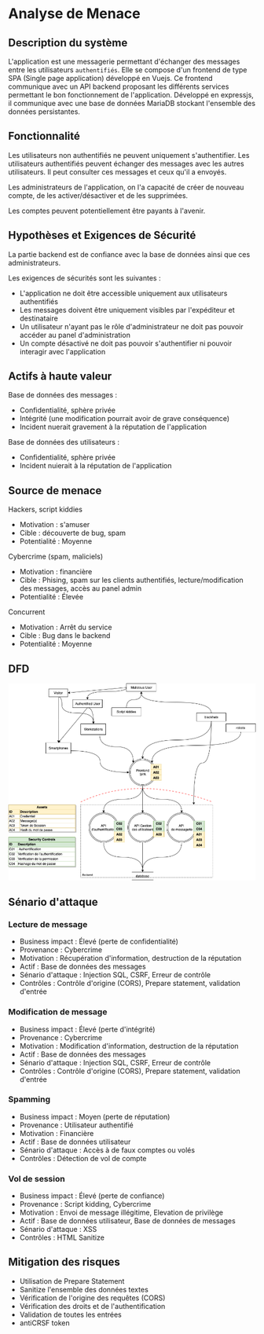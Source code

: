 # Analyse de Menace

## Description du système

L'application est une messagerie permettant d'échanger des messages entre les utilisateurs `authentifiés`.
Elle se compose d'un frontend de type SPA (Single page application) développé en Vuejs.
Ce frontend communique avec un API backend proposant les différents services permettant le bon fonctionnement de l'application.
Développé en expressjs, il communique avec une base de données MariaDB stockant l'ensemble des données persistantes.

## Fonctionnalité

Les utilisateurs non authentifiés ne peuvent uniquement s'authentifier.
Les utilisateurs authentifiés peuvent échanger des messages avec les autres utilisateurs.
Il peut consulter ces messages et ceux qu'il a envoyés.

Les administrateurs de l'application, on l'a capacité de créer de nouveau compte, de les activer/désactiver et de les supprimées.

Les comptes peuvent potentiellement être payants à l'avenir.

## Hypothèses et Exigences de Sécurité

La partie backend est de confiance avec la base de données ainsi que ces administrateurs.

Les exigences de sécurités sont les suivantes :
- L'application ne doit être accessible uniquement aux utilisateurs authentifiés
- Les messages doivent être uniquement visibles par l'expéditeur et destinataire
- Un utilisateur n'ayant pas le rôle d'administrateur ne doit pas pouvoir accéder au panel d'administration
- Un compte désactivé ne doit pas pouvoir s'authentifier ni pouvoir interagir avec l'application

## Actifs à haute valeur

Base de données des messages :
- Confidentialité, sphère privée
- Intégrité (une modification pourrait avoir de grave conséquence)
- Incident nuerait gravement à la réputation de l'application

Base de données des utilisateurs :
- Confidentialité, sphère privée
- Incident nuierait à la réputation de l'application

## Source de menace

Hackers, script kiddies
- Motivation : s'amuser
- Cible : découverte de bug, spam
- Potentialité : Moyenne

Cybercrime (spam, maliciels)
- Motivation : financière
- Cible : Phising, spam sur les clients authentifiés, lecture/modification des messages, accès au panel admin
- Potentialité : Élevée

Concurrent
- Motivation : Arrêt du service
- Cible : Bug dans le backend
- Potentialité : Moyenne

## DFD

![DFD](./assets/images/DFD.png)

## Sénario d'attaque

### Lecture de message
- Business impact : Élevé (perte de confidentialité)
- Provenance : Cybercrime
- Motivation : Récupération d'information, destruction de la réputation
- Actif : Base de données des messages
- Sénario d'attaque : Injection SQL, CSRF, Erreur de contrôle
- Contrôles : Contrôle d'origine (CORS), Prepare statement, validation d'entrée

### Modification de message
- Business impact : Élevé (perte d'intégrité)
- Provenance : Cybercrime
- Motivation : Modification d'information, destruction de la réputation
- Actif : Base de données des messages
- Sénario d'attaque : Injection SQL, CSRF, Erreur de contrôle
- Contrôles : Contrôle d'origine (CORS), Prepare statement, validation d'entrée

### Spamming
- Business impact : Moyen (perte de réputation)
- Provenance : Utilisateur authentifié
- Motivation : Financière
- Actif : Base de données utilisateur
- Sénario d'attaque : Accès à de faux comptes ou volés
- Contrôles : Détection de vol de compte

### Vol de session
- Business impact : Élevé (perte de confiance)
- Provenance : Script kidding, Cybercrime
- Motivation : Envoi de message illégitime, Elevation de privilège
- Actif : Base de données utilisateur, Base de données de messages
- Sénario d'attaque : XSS
- Contrôles : HTML Sanitize

## Mitigation des risques

- Utilisation de Prepare Statement
- Sanitize l'ensemble des données textes
- Vérification de l'origine des requêtes (CORS)
- Vérification des droits et de l'authentification
- Validation de toutes les entrées
- antiCRSF token
